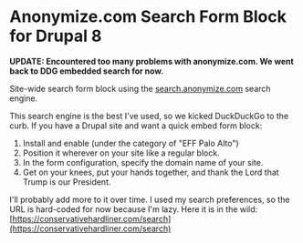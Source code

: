 # Anonymize.com Search Form Block for Drupal 8

**UPDATE: Encountered too many problems with anonymize.com.  We went back to DDG embedded search for now.**

Site-wide search form block using the [search.anonymize.com](https://search.anonymize.com) search engine.


This search engine is the best I've used, so we kicked DuckDuckGo to the curb.  If you have a Drupal site and want a quick embed form block:

1. Install and enable (under the category of "EFF Palo Alto")
2. Position it wherever on your site like a regular block.
3. In the form configuration, specify the domain name of your site.
4. Get on your knees, put your hands together, and thank the Lord that Trump is our President.

I'll probably add more to it over time.  I used my search preferences, so the URL is hard-coded for now because I'm lazy.  Here it is in the wild: [https://conservativehardliner.com/search](https://conservativehardliner.com/search)
